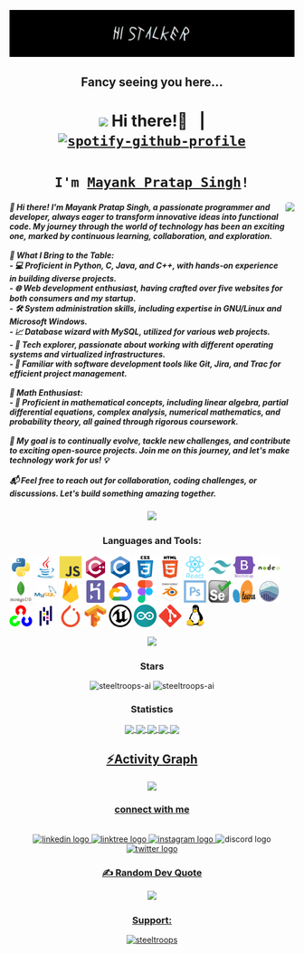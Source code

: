 <!--https://cdn.discordapp.com/emojis/905827157782200320.png?size=80-->
<p align="center">
  <a href="linktr.ee/steeltroops"><img src="./bannerc.jpg" alt="Banner"></a>
  
  <h2 align="center">  Fancy seeing you here...</h2>

</p>

# <h1 align="center">[<img src="https://64.media.tumblr.com/7d4cf400be9f42a39e3f9195bde8039c/e47bec4ac932def5-4e/s1280x1920/859f46c8c612e2d3d7e2a71f8d071fc343081f4d.jpg" height="110px" style="border-radius:2px;">](linktr.ee/steeltroops) Hi there!👋⠀| <code> [![spotify-github-profile](https://spotify-github-profile.vercel.app/api/view?uid=31kcq3r4acb4sr4xghbkh2p5bjru&cover_image=true&theme=natemoo-re&show_offline=false&background_color=d44040&interchange=true&bar_color=53b14f&bar_color_cover=true)](https://spotify-github-profile.vercel.app/api/view?uid=31kcq3r4acb4sr4xghbkh2p5bjru&redirect=true)</code></h1>

<h1 align="center"> <code>I'm <a href="https://www.edisonlee55.com">Mayank Pratap Singh</a>!</code> </h1>

<div align="center" >

<img align="right" style="border-radius:5px;"  height="152" src="./Hodaka.gif" />


<h5 align="left">👋 Hi there! I'm Mayank Pratap Singh, a passionate programmer and developer, always eager to transform innovative ideas into functional code. My journey through the world of technology has been an exciting one, marked by continuous learning, collaboration, and exploration.<br><br>🚀 What I Bring to the Table:<br>- 💻 Proficient in Python, C, Java, and C++, with hands-on experience in building diverse projects.<br>- 🌐 Web development enthusiast, having crafted over five websites for both consumers and my startup.<br>- 🛠️ System administration skills, including expertise in GNU/Linux and Microsoft Windows.<br>- 📈 Database wizard with MySQL, utilized for various web projects.<br>- 🌌 Tech explorer, passionate about working with different operating systems and virtualized infrastructures.<br>- 🧰 Familiar with software development tools like Git, Jira, and Trac for efficient project management.<br><br>🧮 Math Enthusiast:<br>- 📐 Proficient in mathematical concepts, including linear algebra, partial differential equations, complex analysis, numerical mathematics, and probability theory, all gained through rigorous coursework.<br><br>🎯 My goal is to continually evolve, tackle new challenges, and contribute to exciting open-source projects. Join me on this journey, and let's make technology work for us! 💡<br><br>📬 Feel free to reach out for collaboration, coding challenges, or discussions. Let's build something amazing together.</h5>

<img src="https://user-images.githubusercontent.com/73097560/115834477-dbab4500-a447-11eb-908a-139a6edaec5c.gif">


<h3 align="center">Languages and Tools:</h3>
<p align="left">
<img src="https://raw.githubusercontent.com/teamedwardforever/Readme-Generator/71f25dd8b98329b168142a6b782a107b75eab178/svg/Skills/Languages/python-original.svg" alt="Python" width="40" height="40"/>
<img src="https://raw.githubusercontent.com/teamedwardforever/Readme-Generator/71f25dd8b98329b168142a6b782a107b75eab178/svg/Skills/Languages/java-original.svg" alt="Java" width="40" height="40"/>
<img src="https://raw.githubusercontent.com/teamedwardforever/Readme-Generator/71f25dd8b98329b168142a6b782a107b75eab178/svg/Skills/Languages/javascript-original.svg" alt="Javascript" width="40" height="40"/>
<img src="https://raw.githubusercontent.com/teamedwardforever/Readme-Generator/71f25dd8b98329b168142a6b782a107b75eab178/svg/Skills/Languages/cplusplus-original.svg" alt="CPP" width="40" height="40"/>
<img src="https://raw.githubusercontent.com/teamedwardforever/Readme-Generator/71f25dd8b98329b168142a6b782a107b75eab178/svg/Skills/Languages/c-original.svg" alt="C" width="40" height="40"/>
<img src="https://raw.githubusercontent.com/teamedwardforever/Readme-Generator/71f25dd8b98329b168142a6b782a107b75eab178/svg/Skills/Frontend/css3-original-wordmark.svg" alt="Css" width="40" height="40"/>
<img src="https://raw.githubusercontent.com/teamedwardforever/Readme-Generator/71f25dd8b98329b168142a6b782a107b75eab178/svg/Skills/Frontend/html5-original-wordmark.svg" alt="HTML" width="40" height="40"/>
<img src="https://raw.githubusercontent.com/teamedwardforever/Readme-Generator/71f25dd8b98329b168142a6b782a107b75eab178/svg/Skills/Frontend/react-original-wordmark.svg" alt="React" width="40" height="40"/>
<img src="https://raw.githubusercontent.com/teamedwardforever/Readme-Generator/71f25dd8b98329b168142a6b782a107b75eab178/svg/Skills/Frontend/tailwindcss-icon.svg" alt="Tailwindcss" width="40" height="40"/>
<img src="https://raw.githubusercontent.com/teamedwardforever/Readme-Generator/71f25dd8b98329b168142a6b782a107b75eab178/svg/Skills/Frontend/bootstrap-plain-wordmark.svg" alt="Bootstrap" width="40" height="40"/>
<img src="https://raw.githubusercontent.com/teamedwardforever/Readme-Generator/71f25dd8b98329b168142a6b782a107b75eab178/svg/Skills/Backend/nodejs-original-wordmark.svg" alt="NodeJs" width="40" height="40"/>
<img src="https://raw.githubusercontent.com/teamedwardforever/Readme-Generator/71f25dd8b98329b168142a6b782a107b75eab178/svg/Skills/Database/mongodb-original-wordmark.svg" alt="Mongodb" width="40" height="40"/>
<img src="https://raw.githubusercontent.com/teamedwardforever/Readme-Generator/71f25dd8b98329b168142a6b782a107b75eab178/svg/Skills/Database/mysql-original-wordmark.svg" alt="Mysql" width="40" height="40"/>
<img src="https://raw.githubusercontent.com/teamedwardforever/Readme-Generator/71f25dd8b98329b168142a6b782a107b75eab178/svg/Skills/BackendService/firebase-icon.svg" alt="Firebase" width="40" height="40"/>
<img src="https://raw.githubusercontent.com/teamedwardforever/Readme-Generator/71f25dd8b98329b168142a6b782a107b75eab178/svg/Skills/BackendService/heroku-icon.svg" alt="Heroku" width="40" height="40"/>
<img src="https://raw.githubusercontent.com/teamedwardforever/Readme-Generator/71f25dd8b98329b168142a6b782a107b75eab178/svg/Skills/Devops/google_cloud-icon.svg" alt="Google Cloud" width="40" height="40"/>
<img src="https://raw.githubusercontent.com/teamedwardforever/Readme-Generator/71f25dd8b98329b168142a6b782a107b75eab178/svg/Skills/Software/figma-icon.svg" alt="Figma" width="40" height="40"/>
<img src="https://raw.githubusercontent.com/teamedwardforever/Readme-Generator/71f25dd8b98329b168142a6b782a107b75eab178/svg/Skills/Software/blender_community_badge_white.svg" alt="Blender" width="40" height="40"/>
<img src="https://raw.githubusercontent.com/teamedwardforever/Readme-Generator/71f25dd8b98329b168142a6b782a107b75eab178/svg/Skills/Software/photoshop-line.svg" alt="Photoshop" width="40" height="40"/>
<img src="https://raw.githubusercontent.com/teamedwardforever/Readme-Generator/71f25dd8b98329b168142a6b782a107b75eab178/svg/Skills/Testing/selenium-logo.svg" alt="Selenium" width="40" height="40"/>
<img src="https://raw.githubusercontent.com/teamedwardforever/Readme-Generator/71f25dd8b98329b168142a6b782a107b75eab178/svg/Skills/ML/Scikit_learn_logo_small.svg" alt="Scikit" width="40" height="40"/>
<img src="https://raw.githubusercontent.com/teamedwardforever/Readme-Generator/71f25dd8b98329b168142a6b782a107b75eab178/svg/Skills/ML/logo-mark-lightbg.svg" alt="SeaBorn" width="40" height="40"/>
<img src="https://raw.githubusercontent.com/teamedwardforever/Readme-Generator/71f25dd8b98329b168142a6b782a107b75eab178/svg/Skills/ML/opencv-icon.svg" alt="Opencv" width="40" height="40"/>
<img src="https://raw.githubusercontent.com/teamedwardforever/Readme-Generator/71f25dd8b98329b168142a6b782a107b75eab178/svg/Skills/ML/pandas-original.svg" alt="Pandas" width="40" height="40"/>
<img src="https://raw.githubusercontent.com/teamedwardforever/Readme-Generator/71f25dd8b98329b168142a6b782a107b75eab178/svg/Skills/ML/pytorch-icon.svg" alt="Pytorch" width="40" height="40"/>
<img src="https://raw.githubusercontent.com/teamedwardforever/Readme-Generator/71f25dd8b98329b168142a6b782a107b75eab178/svg/Skills/ML/tensorflow-icon.svg" alt="Tensorflow" width="40" height="40"/>
<img src="https://raw.githubusercontent.com/teamedwardforever/Readme-Generator/71f25dd8b98329b168142a6b782a107b75eab178/svg/Skills/Engines/unreal-engine.svg" alt="Unreal Engine" width="40" height="40"/>
<img src="https://raw.githubusercontent.com/teamedwardforever/Readme-Generator/71f25dd8b98329b168142a6b782a107b75eab178/svg/Skills/Other/arduino-1.svg" alt="Arduino" width="40" height="40"/>
<img src="https://raw.githubusercontent.com/teamedwardforever/Readme-Generator/71f25dd8b98329b168142a6b782a107b75eab178/svg/Skills/Other/git-scm-icon.svg" alt="Git" width="40" height="40"/>
<img src="https://raw.githubusercontent.com/teamedwardforever/Readme-Generator/71f25dd8b98329b168142a6b782a107b75eab178/svg/Skills/Other/linux-original.svg" alt="Linux" width="40" height="40"/>

</p>


<img src="https://user-images.githubusercontent.com/73097560/115834477-dbab4500-a447-11eb-908a-139a6edaec5c.gif">





<h3 align="Center">Stars</h3>
<div align="center">
<img  height="180em" src="https://github-readme-stats.vercel.app/api/top-langs/?username=steeltroops-ai&layout=compact&theme=nightowl" alt=steeltroops-ai />

<img  height="180em" src="https://github-readme-streak-stats.herokuapp.com/?user=steeltroops-ai&theme=nightowl" alt="steeltroops-ai" />

</div>



<h3 align="center">Statistics</h3>
<div align="center">
<a href="https://github.com/steeltroops-ai">
<img align="center" src="http://github-profile-summary-cards.vercel.app/api/cards/stats?username=steeltroops-ai&theme=2077" height="180em" />
<img align="center" src="http://github-profile-summary-cards.vercel.app/api/cards/most-commit-language?username=steeltroops-ai&theme=2077" height="180em" />
<img align="center" src="http://github-profile-summary-cards.vercel.app/api/cards/repos-per-language?username=steeltroops-ai&theme=2077" height="180em" />
<img align="center" src="http://github-profile-summary-cards.vercel.app/api/cards/productive-time?username=steeltroops-ai&theme=2077" height="180em" />
<img align="center" src="http://github-profile-summary-cards.vercel.app/api/cards/profile-details?username=steeltroops-ai&theme=2077" height="176em" />
</div>


<h2 align="center">⚡Activity Graph </h2>
<img align="center" src="https://github-readme-activity-graph.vercel.app/graph?username=steeltroops-ai&theme=nightowl"/>
<br clear="both">



<h3 align="Center">connect with me</h3>
<br clear="both">

<div align="center">
  <a href="https://www.linkedin.com/in/steeltroops-ai/" target="_blank">
    <img src="https://img.shields.io/static/v1?message=LinkedIn&logo=linkedin&label=&color=0077B5&logoColor=white&labelColor=&style=for-the-badge" height="35" alt="linkedin logo"  />
  </a>

  <a href="https://linktr.ee/steeltroops" target="_blank">
    <img src="https://img.shields.io/static/v1?message=Linktree&logo=linktree&label=&color=1de9b6&logoColor=white&labelColor=&style=for-the-badge" height="35" alt="linktree logo"  />
  </a>
  <a href="https://www.instagram.com/steeltroops_ai/https://www.instagram.com/steeltroops_ai/" target="_blank">
    <img src="https://img.shields.io/static/v1?message=Instagram&logo=instagram&label=&color=E4405F&logoColor=white&labelColor=&style=for-the-badge" height="35" alt="instagram logo"  />
  </a>
  <img src="https://img.shields.io/static/v1?message=Discord&logo=discord&label=&color=7289DA&logoColor=white&labelColor=&style=for-the-badge" height="35" alt="discord logo"  />
  <a href="https://www.linkedin.com/in/steeltroops-ai/" target="_blank">
    <img src="https://img.shields.io/static/v1?message=Twitter&logo=twitter&label=&color=1DA1F2&logoColor=white&labelColor=&style=for-the-badge" height="35" alt="twitter logo"  />



### ✍️ Random Dev Quote
![](https://quotes-github-readme.vercel.app/api?type=horizontal&theme=radical)

<div align="center">
<h3>Support:</h3>
<p><a href="https://ko-fi.com/steeltroops"> <img  src="https://cdn.ko-fi.com/cdn/kofi3.png?v=3" height="50" width="210" alt="steeltroops" /></a></p><br><br>
</div>
